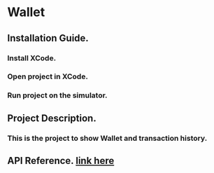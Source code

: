 # Wallet

## Installation Guide.

### Install XCode.
### Open project in XCode.
### Run project on the simulator.

## Project Description.

### This is the project to show Wallet and transaction history.

## API Reference. [link here](https://amock.io/api/Rock1215/)
